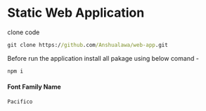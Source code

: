 # Static Web Application 
clone code 
```cmd
git clone https://github.com/Anshualawa/web-app.git
```
Before run the application install all pakage using below comand -
```cmd
npm i 
```
#### Font Family Name 
```txt
Pacifico
````
